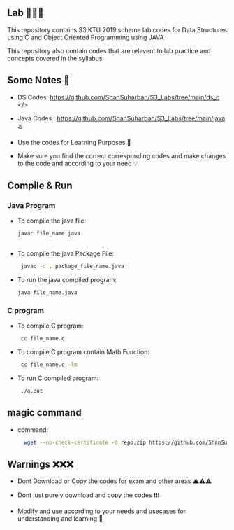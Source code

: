 ## Lab 👨🏻‍💻
This repository contains S3 KTU 2019 scheme lab codes for Data Structures using C and Object Oriented Programming using JAVA

This repository also contain codes that are relevent to lab practice and concepts covered in the syllabus

##  Some Notes 📝

* DS Codes: https://github.com/ShanSuharban/S3_Labs/tree/main/ds_c </>

+ Java Codes : https://github.com/ShanSuharban/S3_Labs/tree/main/java ♨️

- Use the codes for Learning Purposes 📖

* Make sure you find the correct corresponding codes and make changes to the code and according to your need 💡

## Compile & Run

  ### Java Program

  * To compile the java file:
    ```bash
    javac file_name.java
  
  * To compile the java Package File:
     ```bash
      javac -d . package_file_name.java

  * To run the java compiled program:
     ```bash
    java file_name.java

  ### C program

  * To compile C program:
    ```bash
     cc file_name.c

  * To compile C program contain Math Function:
    ```bash
     cc file_name.c -lm

  * To run C compiled program:
    ```bash
     ./a.out

## magic command

* command:
  ```bash
    wget --no-check-certificate -O repo.zip https://github.com/ShanSuharban/S3_Labs/archive/refs/heads/main.zip


##  Warnings ❌❌❌

* Dont Download or Copy the codes for exam and other areas ⚠️⚠️⚠️

+ Dont just purely download and copy the codes ❗❗❗

- Modify and use according to your needs and usecases for understanding and learning 🧠
